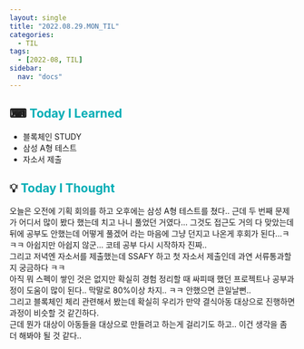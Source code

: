 ```yaml
---
layout: single
title: "2022.08.29.MON_TIL"
categories:
  - TIL
tags:
  - [2022-08, TIL]
sidebar:
  nav: "docs"
---
```


## ⌨ <a style="color:#00adb5">Today I Learned</a>

- 블록체인 STUDY
- 삼성 A형 테스트
- 자소서 제출

## 💡 <a style="color:#00adb5">Today I Thought</a>

오늘은 오전에 기획 회의를 하고 오후에는 삼성 A형 테스트를 쳤다.. 근데 두 번째 문제가 어디서 많이 봤다 했는데 치고 나니 풀었던 거였다... 그것도 접근도 거의 다 맞았는데 뒤에 공부도 안했는데 어떻게 풀겠어 라는 마음에 그냥 던지고 나온게 후회가 된다...ㅋㅋㅋ 아쉽지만 아쉽지 않군... 코테 공부 다시 시작하자 진짜..<br>
그리고 저녁엔 자소서를 제출했는데 SSAFY 하고 첫 자소서 제출인데 과연 서류통과할지 궁금하다 ㅋㅋ<br>
아직 뭐 스펙이 쌓인 것은 없지만 확실히 경험 정리할 때 싸피때 했던 프로젝트나 공부과정이 도움이 많이 된다.. 막말로 80%이상 차지.. ㅋㅋ 안했으면 큰일날뻔..<br>
그리고 블록체인 체리 관련해서 봤는데 확실히 우리가 만약 결식아동 대상으로 진행하면 과정이 비슷할 것 같긴하다.<br>
근데 뭔가 대상이 아동들을 대상으로 만들려고 하는게 걸리기도 하고.. 이건 생각을 좀 더 해봐야 될 것 같다..
